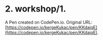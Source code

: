 # 2. workshop/1.

A Pen created on CodePen.io. Original URL: [https://codepen.io/kergeKukac/pen/KKdajqE](https://codepen.io/kergeKukac/pen/KKdajqE).


